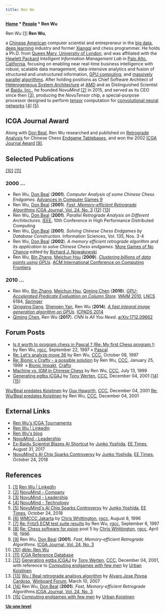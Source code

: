 ```yaml
---
title: Ren Wu
---
```

**[Home](Home "Home") \* [People](People "People") \* Ren Wu**



 [](https://www.linkedin.com/in/ren-wu-944162/) Ren Wu <a id="cite-note-1" href="#cite-ref-1">[1]</a> 
**Ren Wu**,  

a [Chinese American](https://en.wikipedia.org/wiki/Chinese_American) computer scientist and entrepreneur in the [big data](https://en.wikipedia.org/wiki/Big_data), [deep learning](Deep_Learning "Deep Learning") industry and former [Xiangqi](Chinese_Chess "Chinese Chess") and chess programmer. 
He holds a Ph.D. from [Queen Mary, University of London](Queen_Mary,_University_of_London "Queen Mary, University of London"), and was affiliated with the [Hewlett Packard](https://en.wikipedia.org/wiki/Hewlett-Packard) *Intelligent Information Management Lab* in [Palo Alto, California](https://en.wikipedia.org/wiki/Palo_Alto), focusing on enabling near real-time business intelligence with robust, scalable data management, data-intensive analytics and fusion of structured and unstructured information, [GPU computing](GPU "GPU"), and [massively parallel](https://en.wikipedia.org/wiki/Massively_parallel) [algorithms](Algorithms "Algorithms"). After holding positions as Chief Software Architect of [Heterogeneous System Architecture](https://en.wikipedia.org/wiki/Heterogeneous_System_Architecture) at [AMD](AMD "AMD") and as Distinguished Scientist at [Baidu, Inc.](https://en.wikipedia.org/wiki/Baidu), he founded *NovuMind* <a id="cite-note-2" href="#cite-ref-2">[2]</a> in 2015, and served as its CEO since then <a id="cite-note-3" href="#cite-ref-3">[3]</a>, producing the *NovuTensor* chip, a special-purpose processor designed to perform [tensor](https://en.wikipedia.org/wiki/Tensor) computation for [convolutional neural networks](Neural_Networks#Convolutional "Neural Networks") <a id="cite-note-4" href="#cite-ref-4">[4]</a> <a id="cite-note-5" href="#cite-ref-5">[5]</a>.



## ICGA Journal Award


Along with [Don Beal](Don_Beal "Don Beal"), Ren Wu researched and published on [Retrograde Analysis](Retrograde_Analysis "Retrograde Analysis") for Chinese Chess [Endgame Tablebases](Endgame_Tablebases "Endgame Tablebases"), and won the 2002 [ICGA Journal Award](ICGA_Journal#JournalAward "ICGA Journal") <a id="cite-note-9" href="#cite-ref-9">[9]</a>.



## Selected Publications


<a id="cite-note-10" href="#cite-ref-10">[10]</a> <a id="cite-note-11" href="#cite-ref-11">[11]</a>



### 2000 ...


* Ren Wu, [Don Beal](Don_Beal "Don Beal") (**2001**). *Computer Analysis of some Chinese Chess Endgames*. [Advances in Computer Games 9](Advances_in_Computer_Games_9 "Advances in Computer Games 9")
* Ren Wu, [Don Beal](Don_Beal "Don Beal") (**2001**). *[Fast, Memory-efficient Retrograde Algorithms](https://ilk.uvt.nl/icga/journal/contents/content24-3.htm#FAST)*.[ICGA Journal, Vol. 24, No. 3](ICGA_Journal#24_3 "ICGA Journal") <a id="cite-note-12" href="#cite-ref-12">[12]</a> <a id="cite-note-13" href="#cite-ref-13">[13]</a>
* Ren Wu, [Don Beal](Don_Beal "Don Beal") (**2001**). *Parallel Retrograde Analysis on Different Architectures*. [IEEE](IEEE "IEEE"), 10th Conference in High Performance Distributed Computing
* Ren Wu, [Don Beal](Don_Beal "Don Beal") (**2001**). *Solving Chinese Chess Endgames by Database Construction*. Information Sciences, Vol. 135, Nos. 3-4
* Ren Wu, [Don Beal](Don_Beal "Don Beal") (**2002**). *A memory efficient retrograde algorithm and its application to solve Chinese Chess endgames.* [More Games of No Chance](http://library.msri.org/books/Book42/index.html) edited by [Richard J. Nowakowski](Richard_J._Nowakowski "Richard J. Nowakowski")
* Ren Wu, [Bin Zhang](https://cedar.buffalo.edu/~binzhang/), [Meichun Hsu](https://dblp.uni-trier.de/pers/hd/h/Hsu:Meichun) (**2009**). *[Clustering billions of data points using GPUs](https://dl.acm.org/citation.cfm?id=1531668)*. [ACM International Conference on Computing Frontiers](http://www.computingfrontiers.org/2009/)


### 2010 ...


* Ren Wu, [Bin Zhang](https://cedar.buffalo.edu/~binzhang/), [Meichun Hsu](https://dblp.uni-trier.de/pers/hd/h/Hsu:Meichun), [Qiming Chen](https://dblp.uni-trier.de/pers/hd/c/Chen:Qiming) (**2010**). *[GPU-Accelerated Predicate Evaluation on Column Store](https://link.springer.com/chapter/10.1007/978-3-642-14246-8_56)*. [WAIM 2010](https://dblp.uni-trier.de/db/conf/waim/waim2010.html), [LNCS](https://en.wikipedia.org/wiki/Lecture_Notes_in_Computer_Science) 6184, [Springer](https://en.wikipedia.org/wiki/Springer_Science%2BBusiness_Media)
 * [Qingqing Dang](https://dblp.uni-trier.de/pers/hd/d/Dang:Qingqing), [Shengen Yan](https://dblp.uni-trier.de/pers/hd/y/Yan:Shengen), Ren Wu (**2014**). *[A fast integral image generation algorithm on GPUs](https://ieeexplore.ieee.org/document/7097862)*. [ICPADS 2014](https://dblp.uni-trier.de/db/conf/icpads/icpads2014.html) 
* [Qiming Chen](https://dblp.uni-trier.de/pers/hd/c/Chen:Qiming), Ren Wu (**2017**). *CNN Is All You Need*. [arXiv:1712.09662](https://arxiv.org/abs/1712.09662)


## Forum Posts


* [Is it worth to program chess in Pascal ? (Re: My first Chess program !)](https://groups.google.com/d/msg/rec.games.chess.computer/pTufrRRfsOs/rhrlS2TKjskJ) by Ren Wu, [rgcc](Computer_Chess_Forums "Computer Chess Forums"), September 22, 1997 » [Pascal](Pascal "Pascal")
* [Re: Let's analyze move 36](https://www.stmintz.com/ccc/index.php?id=10468) by Ren Wu, [CCC](CCC "CCC"), October 08, 1997
* [Re: Bionic v Crafty - a possible solution](https://www.stmintz.com/ccc/index.php?id=40782) by Ren Wu, [CCC](CCC "CCC"), January 25, 1999  » [Bionic Impakt](Bionic_Impakt "Bionic Impakt"), [Crafty](Crafty "Crafty")
* [Machine vs. IGM in Chinese Chess](https://www.stmintz.com/ccc/index.php?id=60304) by Ren Wu, [CCC](CCC "CCC"), July 13, 1999
* [Generating egtbs ICGAJ](https://www.stmintz.com/ccc/index.php?id=200335) by [Tony Werten](Tony_van_Roon-Werten "Tony van Roon-Werten"), [CCC](CCC "CCC"), December 04, 2001 <a id="cite-note-14" href="#cite-ref-14">[14]</a> <a id="cite-note-15" href="#cite-ref-15">[15]</a>


 [Wu/Beal predates Koistinen](https://www.stmintz.com/ccc/index.php?id=200376) by [Guy Haworth](Guy_Haworth "Guy Haworth"), [CCC](CCC "CCC"), December 04, 2001
 [Re: Wu/Beal predates Koistinen](https://www.stmintz.com/ccc/index.php?id=200443) by Ren Wu, [CCC](CCC "CCC"), December 04, 2001
## External Links


* [Ren Wu's ICGA Tournaments](https://www.game-ai-forum.org/icga-tournaments/person.php?id=267)
* [Ren Wu | LinkedIn](https://www.linkedin.com/in/ren-wu-944162/)
* [Ren Wu's blog](https://www.novumind.com/company/ren-wus-blog/)
* [NovuMind - Leadership](https://www.novumind.com/company/leadership/)
* [Ex-Baidu Scientist Blazes AI Shortcut](https://www.eetimes.com/document.asp?doc_id=1332226) by [Junko Yoshida](https://www.eetimes.com/profile.asp?piddl_userid=37009), [EE Times](https://en.wikipedia.org/wiki/EE_Times), August 31, 2017
* [NovuMind's AI Chip Sparks Controversy](https://www.eetimes.com/document.asp?doc_id=1333898) by [Junko Yoshida](https://www.eetimes.com/profile.asp?piddl_userid=37009), [EE Times](https://en.wikipedia.org/wiki/EE_Times), October 24, 2018


## References


1. <a id="cite-ref-1" href="#cite-note-1">[1]</a> [Ren Wu | LinkedIn](https://www.linkedin.com/in/ren-wu-944162/)
2. <a id="cite-ref-2" href="#cite-note-2">[2]</a> [NovuMind - Company](https://www.novumind.com/company/)
3. <a id="cite-ref-3" href="#cite-note-3">[3]</a> [NovuMind - Leadership](https://www.novumind.com/company/leadership/)
4. <a id="cite-ref-4" href="#cite-note-4">[4]</a> [NovuMind - Technology](https://www.novumind.com/technology/)
5. <a id="cite-ref-5" href="#cite-note-5">[5]</a> [NovuMind's AI Chip Sparks Controversy](https://www.eetimes.com/document.asp?doc_id=1333898) by [Junko Yoshida](https://www.eetimes.com/profile.asp?piddl_userid=37009), [EE Times](https://en.wikipedia.org/wiki/EE_Times), October 24, 2018
6. <a id="cite-ref-6" href="#cite-note-6">[6]</a> [WMCCC Jakarta](https://groups.google.com/d/msg/rec.games.chess.computer/VnaUuGmkuQQ/qCmmDeYAIPkJ) by [Chris Whittington](Chris_Whittington "Chris Whittington"), [rgcc](Computer_Chess_Forums "Computer Chess Forums"), August 8, 1996
7. <a id="cite-ref-7" href="#cite-note-7">[7]</a> [Re: Fritz5 ECM test suite results](https://groups.google.com/d/msg/rec.games.chess.computer/ZY2Hq4e5RyE/9nseFZx1xQgJ) by Ren Wu, [rgcc](Computer_Chess_Forums "Computer Chess Forums"), September 6, 1997
8. <a id="cite-ref-8" href="#cite-note-8">[8]</a> [Re: Chess software for psion](https://groups.google.com/d/msg/comp.sys.psion/7XLMSdq4kfY/NGqToXHc30EJ) post 5 by [Chris Whittington](Chris_Whittington "Chris Whittington"), [rgcc](Computer_Chess_Forums "Computer Chess Forums"), April 18, 1996
9. <a id="cite-ref-9" href="#cite-note-9">[9]</a> Ren Wu, [Don Beal](Don_Beal "Don Beal") (**2001**). *Fast, Memory-efficient Retrograde Algorithms*. [ICGA Journal, Vol. 24, No. 3](ICGA_Journal#24_3 "ICGA Journal")
10. <a id="cite-ref-10" href="#cite-note-10">[10]</a> [dblp: Ren Wu](https://dblp.uni-trier.de/pers/hd/w/Wu:Ren.html)
11. <a id="cite-ref-11" href="#cite-note-11">[11]</a> [ICGA Reference Database](ICGA_Journal#RefDB "ICGA Journal")
12. <a id="cite-ref-12" href="#cite-note-12">[12]</a> [Generating egtbs ICGAJ](https://www.stmintz.com/ccc/index.php?id=200335) by [Tony Werten](Tony_van_Roon-Werten "Tony van Roon-Werten"), [CCC](CCC "CCC"), December 04, 2001, with reference to [Computing endgames with few men](http://www.abc.se/~m10051/eg.txt) by [Urban Koistinen](Urban_Koistinen "Urban Koistinen")
13. <a id="cite-ref-13" href="#cite-note-13">[13]</a> [Wu / Beal retrograde analisys algorithm](http://www.open-aurec.com/wbforum/viewtopic.php?f=4&t=6302&p=29956) by [Alvaro Jose Povoa Cardoso](Alvaro_Cardoso "Alvaro Cardoso"), [Winboard Forum](Computer_Chess_Forums "Computer Chess Forums"), March 10, 2007
14. <a id="cite-ref-14" href="#cite-note-14">[14]</a> Ren Wu, [Don Beal](Don_Beal "Don Beal") (**2001**). *Fast, Memory-efficient Retrograde Algorithms*.[ICGA Journal, Vol. 24, No. 3](ICGA_Journal#24_3 "ICGA Journal")
15. <a id="cite-ref-15" href="#cite-note-15">[15]</a> [Computing endgames with few men](http://www.abc.se/~m10051/eg.txt) by [Urban Koistinen](Urban_Koistinen "Urban Koistinen")

**[Up one level](People "People")**







 
